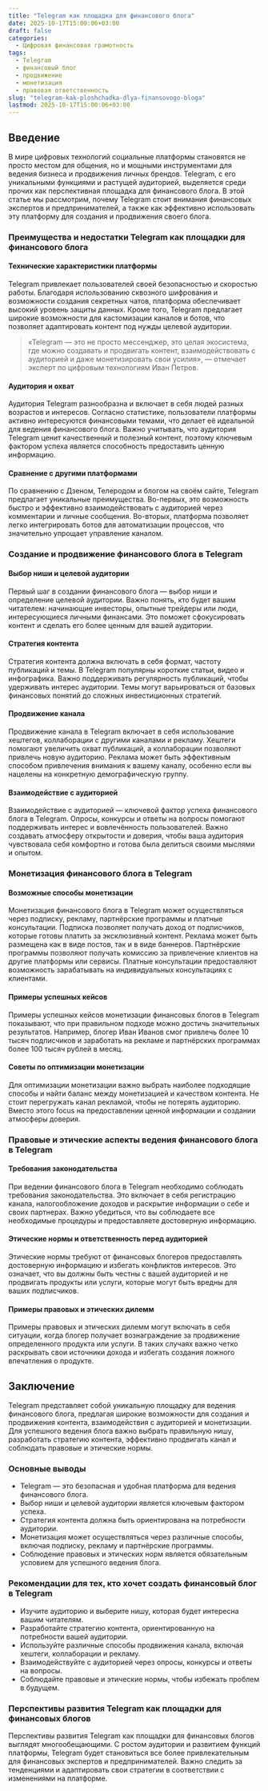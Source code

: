 ```yaml
---
title: "Telegram как площадка для финансового блога"
date: 2025-10-17T15:00:06+03:00
draft: false
categories:
  - Цифровая финансовая грамотность
tags:
  - Telegram
  - финансовый блог
  - продвижение
  - монетизация
  - правовая ответственность
slug: "telegram-kak-ploshchadka-dlya-finansovogo-bloga"
lastmod: 2025-10-17T15:00:06+03:00
---
```


## Введение

В мире цифровых технологий социальные платформы становятся не просто местом для общения, но и мощными инструментами для ведения бизнеса и продвижения личных брендов. Telegram, с его уникальными функциями и растущей аудиторией, выделяется среди прочих как перспективная площадка для финансового блога. В этой статье мы рассмотрим, почему Telegram стоит внимания финансовых экспертов и предпринимателей, а также как эффективно использовать эту платформу для создания и продвижения своего блога.

### Преимущества и недостатки Telegram как площадки для финансового блога

#### Технические характеристики платформы

Telegram привлекает пользователей своей безопасностью и скоростью работы. Благодаря использованию сквозного шифрования и возможности создания секретных чатов, платформа обеспечивает высокий уровень защиты данных. Кроме того, Telegram предлагает широкие возможности для кастомизации каналов и ботов, что позволяет адаптировать контент под нужды целевой аудитории.

> «Telegram — это не просто мессенджер, это целая экосистема, где можно создавать и продвигать контент, взаимодействовать с аудиторией и даже монетизировать свои усилия», — отмечает эксперт по цифровым технологиям Иван Петров.

#### Аудитория и охват

Аудитория Telegram разнообразна и включает в себя людей разных возрастов и интересов. Согласно статистике, пользователи платформы активно интересуются финансовыми темами, что делает её идеальной для ведения финансового блога. Важно учитывать, что аудитория Telegram ценит качественный и полезный контент, поэтому ключевым фактором успеха является способность предоставить ценную информацию.

#### Сравнение с другими платформами

По сравнению с Дзеном, Телеродом и блогом на своём сайте, Telegram предлагает уникальные преимущества. Во-первых, это возможность быстро и эффективно взаимодействовать с аудиторией через комментарии и личные сообщения. Во-вторых, платформа позволяет легко интегрировать ботов для автоматизации процессов, что значительно упрощает управление каналом.

### Создание и продвижение финансового блога в Telegram

#### Выбор ниши и целевой аудитории

Первый шаг в создании финансового блога — выбор ниши и определение целевой аудитории. Важно понять, кто будет вашим читателем: начинающие инвесторы, опытные трейдеры или люди, интересующиеся личными финансами. Это поможет сфокусировать контент и сделать его более ценным для вашей аудитории.

#### Стратегия контента

Стратегия контента должна включать в себя формат, частоту публикаций и темы. В Telegram популярны короткие статьи, видео и инфографика. Важно поддерживать регулярность публикаций, чтобы удерживать интерес аудитории. Темы могут варьироваться от базовых финансовых понятий до сложных инвестиционных стратегий.

#### Продвижение канала

Продвижение канала в Telegram включает в себя использование хештегов, коллаборации с другими каналами и рекламу. Хештеги помогают увеличить охват публикаций, а коллаборации позволяют привлечь новую аудиторию. Реклама может быть эффективным способом привлечения внимания к вашему каналу, особенно если вы нацелены на конкретную демографическую группу.

#### Взаимодействие с аудиторией

Взаимодействие с аудиторией — ключевой фактор успеха финансового блога в Telegram. Опросы, конкурсы и ответы на вопросы помогают поддерживать интерес и вовлечённость пользователей. Важно создавать атмосферу открытости и доверия, чтобы ваша аудитория чувствовала себя комфортно и готова была делиться своими мыслями и опытом.

### Монетизация финансового блога в Telegram

#### Возможные способы монетизации

Монетизация финансового блога в Telegram может осуществляться через подписку, рекламу, партнёрские программы и платные консультации. Подписка позволяет получать доход от подписчиков, которые готовы платить за эксклюзивный контент. Реклама может быть размещена как в виде постов, так и в виде баннеров. Партнёрские программы позволяют получать комиссию за привлечение клиентов на другие платформы или сервисы. Платные консультации предоставляют возможность зарабатывать на индивидуальных консультациях с клиентами.

#### Примеры успешных кейсов

Примеры успешных кейсов монетизации финансовых блогов в Telegram показывают, что при правильном подходе можно достичь значительных результатов. Например, блогер Иван Иванов смог привлечь более 10 тысяч подписчиков и заработать на рекламе и партнёрских программах более 100 тысяч рублей в месяц.

#### Советы по оптимизации монетизации

Для оптимизации монетизации важно выбрать наиболее подходящие способы и найти баланс между монетизацией и качеством контента. Не стоит перегружать канал рекламой, чтобы не потерять аудиторию. Вместо этого focus на предоставлении ценной информации и создании атмосферы доверия.

### Правовые и этические аспекты ведения финансового блога в Telegram

#### Требования законодательства

При ведении финансового блога в Telegram необходимо соблюдать требования законодательства. Это включает в себя регистрацию канала, налогообложение доходов и раскрытие информации о себе и своих партнерах. Важно убедиться, что вы соблюдаете все необходимые процедуры и предоставляете достоверную информацию.

#### Этические нормы и ответственность перед аудиторией

Этические нормы требуют от финансовых блогеров предоставлять достоверную информацию и избегать конфликтов интересов. Это означает, что вы должны быть честны с вашей аудиторией и не продвигать продукты или услуги, которые могут быть вредны для ваших подписчиков.

#### Примеры правовых и этических дилемм

Примеры правовых и этических дилемм могут включать в себя ситуации, когда блогер получает вознаграждение за продвижение определенного продукта или услуги. В таких случаях важно четко раскрывать свои источники дохода и избегать создания ложного впечатления о продукте.

## Заключение

Telegram представляет собой уникальную площадку для ведения финансового блога, предлагая широкие возможности для создания и продвижения контента, взаимодействия с аудиторией и монетизации. Для успешного ведения блога важно выбрать правильную нишу, разработать стратегию контента, эффективно продвигать канал и соблюдать правовые и этические нормы.

### Основные выводы

- Telegram — это безопасная и удобная платформа для ведения финансового блога.
- Выбор ниши и целевой аудитории является ключевым фактором успеха.
- Стратегия контента должна быть ориентирована на потребности аудитории.
- Монетизация может осуществляться через различные способы, включая подписку, рекламу и партнёрские программы.
- Соблюдение правовых и этических норм является обязательным условием для успешного ведения блога.

### Рекомендации для тех, кто хочет создать финансовый блог в Telegram

- Изучите аудиторию и выберите нишу, которая будет интересна вашим читателям.
- Разработайте стратегию контента, ориентированную на потребности вашей аудитории.
- Используйте различные способы продвижения канала, включая хештеги, коллаборации и рекламу.
- Взаимодействуйте с аудиторией через опросы, конкурсы и ответы на вопросы.
- Соблюдайте правовые и этические нормы, чтобы избежать проблем в будущем.

### Перспективы развития Telegram как площадки для финансовых блогов

Перспективы развития Telegram как площадки для финансовых блогов выглядят многообещающими. С ростом аудитории и развитием функций платформы, Telegram будет становиться все более привлекательным для финансовых экспертов и предпринимателей. Важно следить за тенденциями и адаптировать свои стратегии в соответствии с изменениями на платформе.
